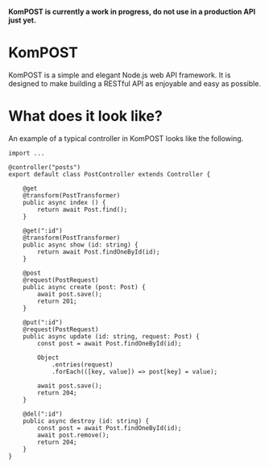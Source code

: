 **KomPOST is currently a work in progress, do not use in a
production API just yet.**

# KomPOST

KomPOST is a simple and elegant Node.js web API framework.
It is designed to make building a RESTful API as enjoyable and easy as possible.

# What does it look like?

An example of a typical controller in KomPOST looks like the following.

```
import ...
 
@controller("posts")
export default class PostController extends Controller {
 
    @get
    @transform(PostTransformer)
    public async index () {
        return await Post.find();
    }
 
    @get(":id")
    @transform(PostTransformer)
    public async show (id: string) {
        return await Post.findOneById(id);
    }
 
    @post
    @request(PostRequest)
    public async create (post: Post) {
        await post.save();
        return 201;
    }
 
    @put(":id")
    @request(PostRequest)
    public async update (id: string, request: Post) {
        const post = await Post.findOneById(id);
 
        Object
            .entries(request)
            .forEach(([key, value]) => post[key] = value);
 
        await post.save();
        return 204;
    }
 
    @del(":id")
    public async destroy (id: string) {
        const post = await Post.findOneById(id);
        await post.remove();
        return 204;
    }
}
```
